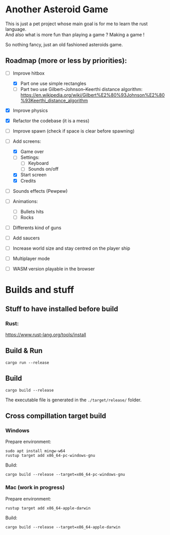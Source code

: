 # Another Asteroid Game
This is just a pet project whose main goal is for me to learn the rust language.  
And also what is more fun than playing a game ? Making a game !

So nothing fancy, just an old fashioned asteroids game.

## Roadmap (more or less by priorities):
* [ ] Improve hitbox
  * [x] Part one use simple rectangles
  * [ ] Part two use Gilbert–Johnson–Keerthi distance algorithm: https://en.wikipedia.org/wiki/Gilbert%E2%80%93Johnson%E2%80%93Keerthi_distance_algorithm
* [x] Improve physics
* [x] Refactor the codebase (it is a mess)
* [ ] Improve spawn (check if space is clear before spawning)
* [ ] Add screens:
  * [x] Game over
  * [ ] Settings:
    * [ ] Keyboard
    * [ ] Sounds on/off
  * [x] Start screen
  * [x] Credits
* [ ] Sounds effects (Pewpew)
* [ ] Animations:
  * [ ] Bullets hits
  * [ ] Rocks
* [ ] Differents kind of guns
* [ ] Add saucers
* [ ] Increase world size and stay centred on the player ship
* [ ] Multiplayer mode
* [ ] WASM version playable in the browser


# Builds and stuff

## Stuff to have installed before build

### Rust:
https://www.rust-lang.org/tools/install


## Build & Run

```
cargo run --release
```

## Build

```
cargo build --release
```

The executable file is generated in the ```./target/release/``` folder.


## Cross compillation target build

### Windows
Prepare environment:
```
sudo apt install mingw-w64
rustup target add x86_64-pc-windows-gnu
```

Build:

```
cargo build --release --target=x86_64-pc-windows-gnu
```

### Mac (work in progress)
Prepare environment:
```
rustup target add x86_64-apple-darwin
```

Build:

```
cargo build --release --target=x86_64-apple-darwin
```

